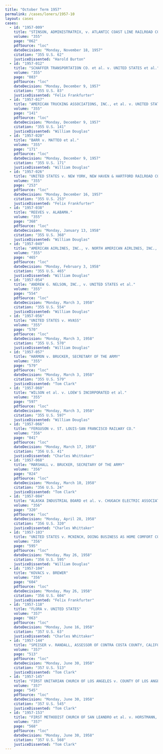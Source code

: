 ```yaml
---
title: "October Term 1957"
permalink: /cases/loners/1957-10
layout: cases
cases:
  - id: "1957-009"
    title: "STINSON, ADMINISTRATRIX, v. ATLANTIC COAST LINE RAILROAD CO."
    volume: "355"
    page: "062"
    pdfSource: "loc"
    dateDecision: "Monday, November 18, 1957"
    citation: "355 U.S. 62"
    justiceDissented: "Harold Burton"
  - id: "1957-012"
    title: "SCHAFFER TRANSPORTATION CO. et al. v. UNITED STATES et al."
    volume: "355"
    page: "083"
    pdfSource: "loc"
    dateDecision: "Monday, December 9, 1957"
    citation: "355 U.S. 83"
    justiceDissented: "Felix Frankfurter"
  - id: "1957-017"
    title: "AMERICAN TRUCKING ASSOCIATIONS, INC., et al. v. UNITED STATES et al."
    volume: "355"
    page: "141"
    pdfSource: "loc"
    dateDecision: "Monday, December 9, 1957"
    citation: "355 U.S. 141"
    justiceDissented: "William Douglas"
  - id: "1957-020"
    title: "BARR v. MATTEO et al."
    volume: "355"
    page: "171"
    pdfSource: "loc"
    dateDecision: "Monday, December 9, 1957"
    citation: "355 U.S. 171"
    justiceDissented: "William Douglas"
  - id: "1957-026"
    title: "UNITED STATES v. NEW YORK, NEW HAVEN & HARTFORD RAILROAD CO."
    volume: "355"
    page: "253"
    pdfSource: "loc"
    dateDecision: "Monday, December 16, 1957"
    citation: "355 U.S. 253"
    justiceDissented: "Felix Frankfurter"
  - id: "1957-038"
    title: "REEVES v. ALABAMA."
    volume: "355"
    page: "368"
    pdfSource: "loc"
    dateDecision: "Monday, January 13, 1958"
    citation: "355 U.S. 368"
    justiceDissented: "William Douglas"
  - id: "1957-049"
    title: "AMERICAN AIRLINES, INC., v. NORTH AMERICAN AIRLINES, INC., et al."
    volume: "355"
    page: "465"
    pdfSource: "loc"
    dateDecision: "Monday, February 3, 1958"
    citation: "355 U.S. 465"
    justiceDissented: "William Douglas"
  - id: "1957-054"
    title: "ANDREW G. NELSON, INC., v. UNITED STATES et al."
    volume: "355"
    page: "554"
    pdfSource: "loc"
    dateDecision: "Monday, March 3, 1958"
    citation: "355 U.S. 554"
    justiceDissented: "William Douglas"
  - id: "1957-056"
    title: "UNITED STATES v. HVASS"
    volume: "355"
    page: "570"
    pdfSource: "loc"
    dateDecision: "Monday, March 3, 1958"
    citation: "355 U.S. 570"
    justiceDissented: "William Douglas"
  - id: "1957-057"
    title: "HARMON v. BRUCKER, SECRETARY OF THE ARMY"
    volume: "355"
    page: "579"
    pdfSource: "loc"
    dateDecision: "Monday, March 3, 1958"
    citation: "355 U.S. 579"
    justiceDissented: "Tom Clark"
  - id: "1957-060"
    title: "WILSON et al. v. LOEW'S INCORPORATED et al."
    volume: "355"
    page: "597"
    pdfSource: "loc"
    dateDecision: "Monday, March 3, 1958"
    citation: "355 U.S. 597"
    justiceDissented: "William Douglas"
  - id: "1957-066"
    title: "FERGUSON v. ST. LOUIS-SAN FRANCISCO RAILWAY CO."
    volume: "356"
    page: "041"
    pdfSource: "loc"
    dateDecision: "Monday, March 17, 1958"
    citation: "356 U.S. 41"
    justiceDissented: "Charles Whittaker"
  - id: "1957-068"
    title: "MARSHALL v. BRUCKER, SECRETARY OF THE ARMY"
    volume: "356"
    page: "024"
    pdfSource: "loc"
    dateDecision: "Monday, March 10, 1958"
    citation: "356 U.S. 24"
    justiceDissented: "Tom Clark"
  - id: "1957-084"
    title: "ALASKA INDUSTRIAL BOARD et al. v. CHUGACH ELECTRIC ASSOCIATION, INC., et al."
    volume: "356"
    page: "320"
    pdfSource: "loc"
    dateDecision: "Monday, April 28, 1958"
    citation: "356 U.S. 320"
    justiceDissented: "Charles Whittaker"
  - id: "1957-103"
    title: "UNITED STATES v. MCNINCH, DOING BUSINESS AS HOME COMFORT CO., et al."
    volume: "356"
    page: "595"
    pdfSource: "loc"
    dateDecision: "Monday, May 26, 1958"
    citation: "356 U.S. 595"
    justiceDissented: "William Douglas"
  - id: "1957-104"
    title: "KOVACS v. BREWER"
    volume: "356"
    page: "604"
    pdfSource: "loc"
    dateDecision: "Monday, May 26, 1958"
    citation: "356 U.S. 604"
    justiceDissented: "Felix Frankfurter"
  - id: "1957-118"
    title: "FLORA v. UNITED STATES"
    volume: "357"
    page: "063"
    pdfSource: "loc"
    dateDecision: "Monday, June 16, 1958"
    citation: "357 U.S. 63"
    justiceDissented: "Charles Whittaker"
  - id: "1957-144"
    title: "SPEISER v. RANDALL, ASSESSOR OF CONTRA COSTA COUNTY, CALIFORNIA"
    volume: "357"
    page: "513"
    pdfSource: "loc"
    dateDecision: "Monday, June 30, 1958"
    citation: "357 U.S. 513"
    justiceDissented: "Tom Clark"
  - id: "1957-145"
    title: "FIRST UNITARIAN CHURCH OF LOS ANGELES v. COUNTY OF LOS ANGELES et al."
    volume: "357"
    page: "545"
    pdfSource: "loc"
    dateDecision: "Monday, June 30, 1958"
    citation: "357 U.S. 545"
    justiceDissented: "Tom Clark"
  - id: "1957-153"
    title: "FIRST METHODIST CHURCH OF SAN LEANDRO et al. v. HORSTMANN, ASSESSOR OF ALAMEDA COUNTY, CALIFORNIA, et al."
    volume: "357"
    page: "568"
    pdfSource: "loc"
    dateDecision: "Monday, June 30, 1958"
    citation: "357 U.S. 568"
    justiceDissented: "Tom Clark"
---
```

